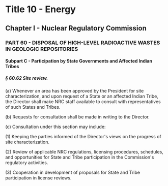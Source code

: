 
# Title 10 - Energy
## Chapter I - Nuclear Regulatory Commission
### PART 60 - DISPOSAL OF HIGH-LEVEL RADIOACTIVE WASTES IN GEOLOGIC REPOSITORIES
#### Subpart C - Participation by State Governments and Affected Indian Tribes
##### § 60.62 Site review.

(a) Whenever an area has been approved by the President for site characterization, and upon request of a State or an affected Indian Tribe, the Director shall make NRC staff available to consult with representatives of such States and Tribes.

(b) Requests for consultation shall be made in writing to the Director.

(c) Consultation under this section may include:

(1) Keeping the parties informed of the Director's views on the progress of site characterization.

(2) Review of applicable NRC regulations, licensing procedures, schedules, and opportunities for State and Tribe participation in the Commission's regulatory activities.

(3) Cooperation in development of proposals for State and Tribe participation in license reviews.
